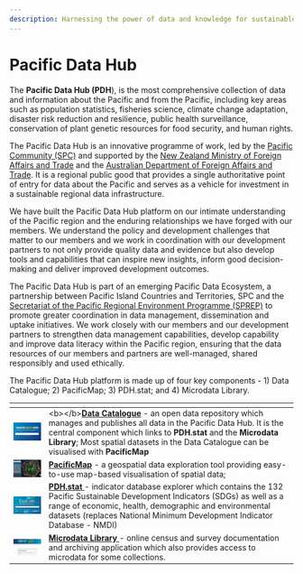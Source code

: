 ```yaml
---
description: Harnessing the power of data and knowledge for sustainable development
---
```


# Pacific Data Hub

The **Pacific Data Hub \(PDH**\), is the most comprehensive collection of data and information about the Pacific and from the Pacific, including key areas such as population statistics, fisheries science, climate change adaptation, disaster risk reduction and resilience, public health surveillance, conservation of plant genetic resources for food security, and human rights.

The Pacific Data Hub is an innovative programme of work, led by the [Pacific Community \(SPC\)](https://spc.int/) and supported by the [New Zealand Ministry of Foreign Affairs and Trade](http://www.mfat.govt.nz/) and the [Australian Department of Foreign Affairs and Trade](https://www.dfat.gov.au/). It is a regional public good that provides a single authoritative point of entry for data about the Pacific and serves as a vehicle for investment in a sustainable regional data infrastructure.

We have built the Pacific Data Hub platform on our intimate understanding of the Pacific region and the enduring relationships we have forged with our members. We understand the policy and development challenges that matter to our members and we work in coordination with our development partners to not only provide quality data and evidence but also develop tools and capabilities that can inspire new insights, inform good decision-making and deliver improved development outcomes.

The Pacific Data Hub is part of an emerging Pacific Data Ecosystem, a partnership between Pacific Island Countries and Territories, SPC and the [Secretariat of the Pacific Regional Environment Programme \(SPREP\)](https://www.sprep.org/) to promote greater coordination in data management, dissemination and uptake initiatives. We work closely with our members and our development partners to strengthen data management capabilities, develop capability and improve data literacy within the Pacific region, ensuring that the data resources of our members and partners are well-managed, shared responsibly and used ethically.

The Pacific Data Hub platform is made up of four key components - 1\) Data Catalogue; 2\) PacificMap; 3\) PDH.stat; and 4\) Microdata Library.

<table>
  <thead>
    <tr>
      <th style="text-align:left"></th>
      <th style="text-align:left"></th>
    </tr>
  </thead>
  <tbody>
    <tr>
      <td style="text-align:left">
        <p></p>
        <p>
          <img src=".gitbook/assets/pdh-catalogue-thumb-250x163 (1).png" alt/>
        </p>
      </td>
      <td style="text-align:left">&lt;b&gt;&lt;/b&gt;<a href="catalogue/"><b>Data Catalogue</b></a> - an
        open data repository which manages and publishes all data in the Pacific
        Data Hub. It is the central component which links to <b>PDH.stat </b>and
        the <b>Microdata Library</b>; Most spatial datasets in the Data Catalogue
        can be visualised with <b>PacificMap</b>
      </td>
    </tr>
    <tr>
      <td style="text-align:left">
        <img src=".gitbook/assets/pacificmap-thumb-250x163.png" alt/>
      </td>
      <td style="text-align:left"><a href="pacific-map/"><b>PacificMap</b></a> - a geospatial data exploration
        tool providing easy-to-use map-based visualisation of spatial data;</td>
    </tr>
    <tr>
      <td style="text-align:left">
        <img src=".gitbook/assets/dotstat-thumb-250x163.png" alt/>
      </td>
      <td style="text-align:left"><a href="dotstat/"><b>PDH.stat</b> </a>- indicator database explorer which
        contains the 132 Pacific Sustainable Development Indicators (SDGs) as well
        as a range of economic, health, demographic and environmental datasets
        (replaces National Minimum Development Indicator Database - NMDI)</td>
    </tr>
    <tr>
      <td style="text-align:left">
        <img src=".gitbook/assets/microdata-library-thumb-250x163.png" alt/>
      </td>
      <td style="text-align:left"><a href="ml/"><b>Microdata Library </b></a>- online census and survey
        documentation and archiving application which also provides access to microdata
        for some collections.</td>
    </tr>
  </tbody>
</table>

